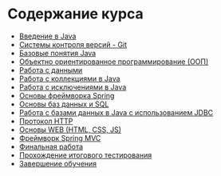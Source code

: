 Содержание курса
====================

* [Введение в Java]({{site.baseurl}}/course/java_intro)
* [Системы контроля версий - Git]({{site.baseurl}}/course/vcs)
* [Базовые понятия Java]({{site.baseurl}}/course/java_basics)
* [Объектно ориентированное программирование (ООП)]({{site.baseurl}}/course/oop)
* [Работа с данными]({{site.baseurl}}/course/data_handling)
* [Работа с коллекциями в Java]({{site.baseurl}}/course/collections)
* [Работа с исключениями в Java]({{site.baseurl}}/course/exceptions)
* [Основы фреймворка Spring]({{site.baseurl}}/course/spring_framework)
* [Основы баз данных и SQL]({{site.baseurl}}/course/java_basic)
* [Работа с базами данных в Java c использованием JDBC]({{site.baseurl}}/course/db_basics)
* [Протокол HTTP]({{site.baseurl}}/course/http)
* [Основы WEB (HTML, CSS, JS)]({{site.baseurl}}/course/web_basics)
* [Фреймворк Spring MVC]({{site.baseurl}}/course/spring_mvc_framework)
* [Финальная работа]({{site.baseurl}}/course/final_project)
* [Прохождение итогового тестирования]({{site.baseurl}}/course/final_test)
* [Завершение обучения]({{site.baseurl}}/course/next_steps)
